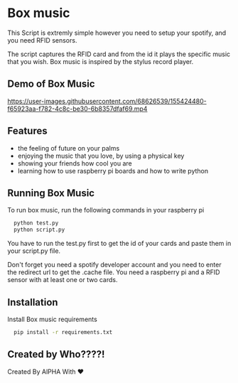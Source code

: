 
# Box music

This Script is extremly simple however you need to setup your spotify, and you need RFID sensors.

The script captures the RFID card and from the id it plays the specific music that you wish.
Box music is inspired by the stylus record player.
## Demo of Box Music

https://user-images.githubusercontent.com/68626539/155424480-f65923aa-f782-4c8c-be30-6b8357dfaf69.mp4

## Features

- the feeling of future on your palms
- enjoying the music that you love, by using a physical key
- showing your friends how cool you are
- learning how to use raspberry pi boards and how to write python


## Running Box Music

To run box music, run the following commands in your raspberry pi

```bash
  python test.py
  python script.py
```

You have to run the test.py first to get the id of your cards and paste them in your script.py file.

Don't forget you need a spotify developer account and you need to enter the redirect url to get the .cache file.
You need a raspberry pi and a RFID sensor with at least one or two cards.


## Installation

Install Box music requirements

```bash
  pip install -r requirements.txt
```
    
## Created by Who????!

Created By AlPHA With ❤️
